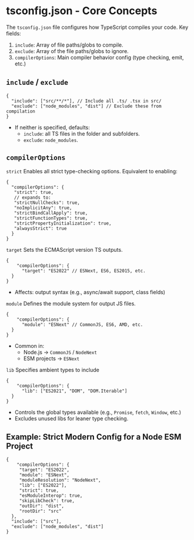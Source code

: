 # tsconfig.json - Core Concepts

The `tsconfig.json` file configures how TypeScript compiles your code. Key fields:

1. `include`: Array of file paths/globs to compile.
2. `exclude`: Array of the file paths/globs to ignore.
3. `compilerOptions`: Main compiler behavior config (type checking, emit, etc.)

## `include` / `exclude`

```
{
  "include": ["src/**/*"], // Include all .ts/ .tsx in src/
  "exclude": ["node_modules", "dist"] // Exclude these from compilation
}
```

- If neither is specified, defaults:
  - `include`: all TS files in the folder and subfolders.
  - `exclude`: `node_modules`.

## `compilerOptions`

`strict`
Enables all strict type-checking options. Equivalent to enabling:

```
{
  "compilerOptions": {
   "strict": true,
   // expands to:
   "strictNullChecks": true,
   "noImplicitAny": true,
   "strictBindCallApply": true,
   "strictFunctionTypes": true,
   "strictPropertyInitialization": true,
   "alwaysStrict": true
  }
}
```

`target`
Sets the ECMAScript version TS outputs.

```
{
    "compilerOptions": {
      "target": "ES2022" // ESNext, ES6, ES2015, etc.
  }
}
```

- Affects: output syntax (e.g., async/await support, class fields)

`module`
Defines the module system for output JS files.

```
{
    "compilerOptions": {
      "module": "ESNext" // CommonJS, ES6, AMD, etc.
  }
}
```

- Common in:
  - Node.js -> `CommonJS` / `NodeNext`
  - ESM projects -> `ESNext`

`lib`
Specifies ambient types to include

```
{
    "compilerOptions": {
      "lib": ["ES2021", "DOM", "DOM.Iterable"]
  }
}
```

- Controls the global types available (e.g., `Promise`, `fetch`, `Window`, etc.)
- Excludes unused libs for leaner type checking.

## Example: Strict Modern Config for a Node ESM Project

```
{
    "compilerOptions": {
     "target": "ES2022",
     "module": "ESNext",
     "moduleResolution": "NodeNext",
     "lib": ["ES2022"],
     "strict": true,
     "esModuleInterop": true,
     "skipLibCheck": true,
     "outDir": "dist",
     "rootDir": "src"
  },
  "include": ["src"],
  "exclude": ["node_modules", "dist"]
}
```

